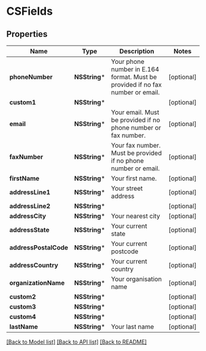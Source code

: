# CSFields

## Properties
Name | Type | Description | Notes
------------ | ------------- | ------------- | -------------
**phoneNumber** | **NSString*** | Your phone number in E.164 format. Must be provided if no fax number or email. | [optional] 
**custom1** | **NSString*** |  | [optional] 
**email** | **NSString*** | Your email. Must be provided if no phone number or fax number. | [optional] 
**faxNumber** | **NSString*** | Your fax number. Must be provided if no phone number or email. | [optional] 
**firstName** | **NSString*** | Your first name. | [optional] 
**addressLine1** | **NSString*** | Your street address | [optional] 
**addressLine2** | **NSString*** |  | [optional] 
**addressCity** | **NSString*** | Your nearest city | [optional] 
**addressState** | **NSString*** | Your current state | [optional] 
**addressPostalCode** | **NSString*** | Your current postcode | [optional] 
**addressCountry** | **NSString*** | Your current country | [optional] 
**organizationName** | **NSString*** | Your organisation name | [optional] 
**custom2** | **NSString*** |  | [optional] 
**custom3** | **NSString*** |  | [optional] 
**custom4** | **NSString*** |  | [optional] 
**lastName** | **NSString*** | Your last name | [optional] 

[[Back to Model list]](../README.md#documentation-for-models) [[Back to API list]](../README.md#documentation-for-api-endpoints) [[Back to README]](../README.md)


